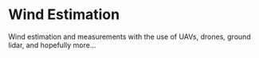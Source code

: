 # Wind Estimation
Wind estimation and measurements with the use of UAVs, drones, ground lidar, and hopefully more... 

